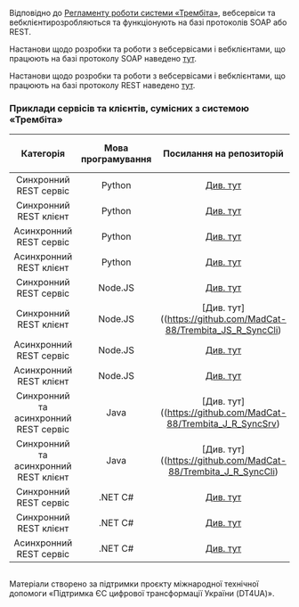 Відповідно до [Регламенту роботи системи «Трембіта»](https://portal.trembita.gov.ua/media/website-media/Регламент_Трембіта_v4.0.pdf), вебсервіси та вебклієнтирозробляються та функціонують на базі протоколів SOAP або REST.

Настанови щодо розробки та роботи з вебсервісами і вебклієнтами, що працюють на базі протоколу SOAP наведено [тут](https://github.com/MadCat-88/Services-development-for-Trembita-system/blob/main/SOAP%20services%20development%20for%20Trembita%20system.md).

Настанови щодо розробки та роботи з вебсервісами і вебклієнтами, що працюють на базі протоколу REST наведено [тут](https://github.com/MadCat-88/Services-development-for-Trembita-system/blob/main/REST%20services%20development%20for%20Trembita%20system.md).

### Приклади сервісів та клієнтів, сумісних з системою «Трембіта»

|        Категорія        | Мова програмування |                          Посилання на репозиторій                           |        Категорія        | Мова програмування |                  Посилання на репозиторій                   |
|:-----------------------:|:------------------:|:---------------------------------------------------------------------------:|:-----------------------:|:------------------:|:-----------------------------------------------------------:|
| Синхронний REST сервіс  |       Python       |     [Див. тут](https://github.com/MadCat-88/Trembita_Py_R_SyncSrv)      | Синхронний SOAP сервіс  |       Python       | [Див. тут](https://github.com/MadCat-88/Trembita_Py_S_SyncSrv) |
| Синхронний REST клієнт  |       Python       |     [Див. тут](https://github.com/MadCat-88/Trembita_Py_R_SyncCli)      | Синхронний SOAP клієнт  |       Python       |                        [Див. тут](https://github.com/MadCat-88/Trembita_Py_S_SyncCli)                         |
| Асинхронний REST сервіс |       Python       |                                [Див. тут]()                                 | Асинхронний SOAP сервіс |       Python       |                        [Див. тут]()                         |
| Асинхронний REST клієнт |       Python       |                                [Див. тут]()                                 | Асинхронний SOAP клієнт |       Python       |                        [Див. тут]()                         |
| Синхронний REST сервіс  |      Node.JS       |                                [Див. тут](https://github.com/MadCat-88/Trembita_JS_R_SyncSrv)                                 | Синхронний SOAP сервіс  |      Node.JS       |                        [Див. тут]()                         |
| Синхронний REST клієнт  |      Node.JS       |                                [Див. тут]((https://github.com/MadCat-88/Trembita_JS_R_SyncCli)                                 | Синхронний SOAP клієнт  |      Node.JS       |                        [Див. тут]()                         |
| Асинхронний REST сервіс |      Node.JS       |                                [Див. тут]()                                 | Асинхронний SOAP сервіс |      Node.JS       |                        [Див. тут]()                         |
| Асинхронний REST клієнт |      Node.JS       |                                [Див. тут]()                                 | Асинхронний SOAP клієнт |      Node.JS       |                        [Див. тут]()                         |
| Синхронний та асинхронний REST сервіс  |        Java        |          [Див. тут]((https://github.com/MadCat-88/Trembita_J_R_SyncSrv)          | Синхронний та асинхронний SOAP сервіс  |        Java        |  [Див. тут]([https://github.com/Wishmaster-sa/SpringWSsoap](https://github.com/MadCat-88/Trembita_J_S_SyncSrv))  |
| Синхронний та асинхронний REST клієнт  |        Java        |        [Див. тут]((https://github.com/MadCat-88/Trembita_J_R_SyncCli)         | Синхронний та асинхронний SOAP клієнт  |        Java        |                        [Див. тут](https://github.com/MadCat-88/Trembita_J_S_SyncCli)                         |
| Синхронний REST сервіс  |      .NET C#       |                                [Див. тут]()                                 | Синхронний SOAP сервіс  |      .NET C#       |                        [Див. тут]()                         |
| Синхронний REST клієнт  |      .NET C#       |                                [Див. тут]()                                 | Синхронний SOAP клієнт  |      .NET C#       |                        [Див. тут]()                         |
| Асинхронний REST сервіс |      .NET C#       |                                [Див. тут]()                                 | Асинхронний SOAP сервіс |      .NET C#       |                        [Див. тут]()                         |


 ## 
Матеріали створено за підтримки проєкту міжнародної технічної допомоги «Підтримка ЄС цифрової трансформації України (DT4UA)».
